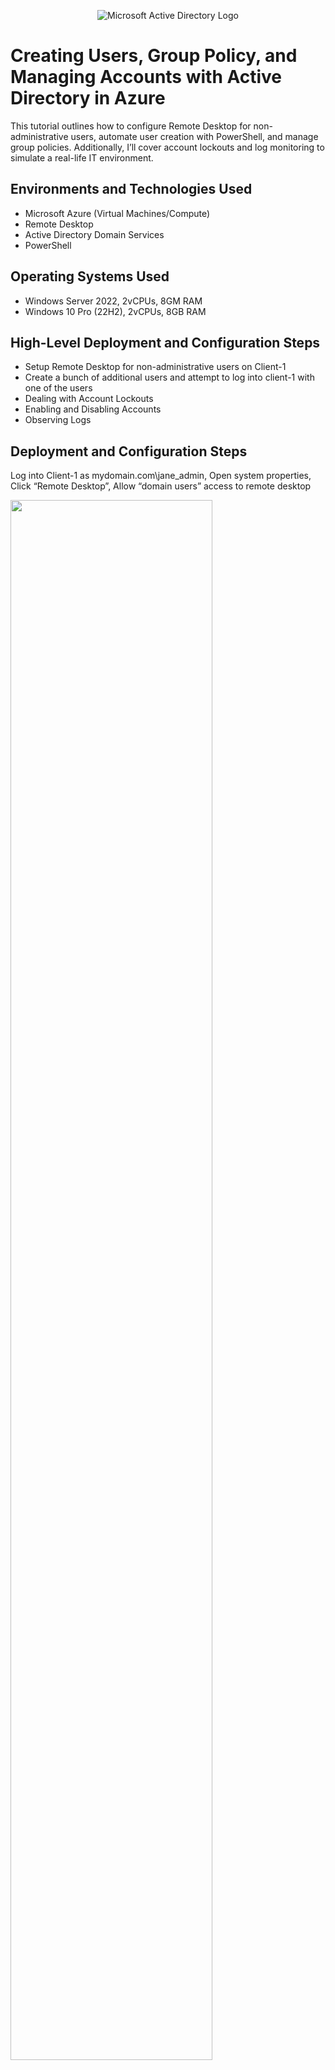 <p align="center">
<img src="https://i.imgur.com/pU5A58S.png" alt="Microsoft Active Directory Logo"/>
</p>

<h1>Creating Users, Group Policy, and Managing Accounts with Active Directory in Azure</h1>
This tutorial outlines how to configure Remote Desktop for non-administrative users, automate user creation with PowerShell, and manage group policies. Additionally, I’ll cover account lockouts and log monitoring to simulate a real-life IT environment.<br />

<h2>Environments and Technologies Used</h2>

- Microsoft Azure (Virtual Machines/Compute)
- Remote Desktop
- Active Directory Domain Services
- PowerShell

<h2>Operating Systems Used </h2>

- Windows Server 2022, 2vCPUs, 8GM RAM
- Windows 10 Pro (22H2), 2vCPUs, 8GB RAM

<h2>High-Level Deployment and Configuration Steps</h2>

- Setup Remote Desktop for non-administrative users on Client-1
- Create a bunch of additional users and attempt to log into client-1 with one of the users
- Dealing with Account Lockouts
- Enabling and Disabling Accounts
- Observing Logs

<h2>Deployment and Configuration Steps</h2>

<p>
Log into Client-1 as mydomain.com\jane_admin,
Open system properties,
Click “Remote Desktop”,
Allow “domain users” access to remote desktop
</p>
<p>
<img src="https://github.com/user-attachments/assets/2128ea0c-9c0e-4461-a661-aeb128e5fe3a" height="80%" width="80%"/>
</p>

<br>
<p>
Login to DC-1 as jane_admin,
Open PowerShell_ise as an administrator,
Create a new File and paste the contents of the script into it
</p>
<p>
<img src="https://github.com/user-attachments/assets/f07c3806-7022-48d3-8e5a-cdbf7ba9bedc" height="80%" width="80%"/>
</p>

<br>
<p>
Run the script and observe the accounts being created
</p>
<p>
<img src="https://github.com/user-attachments/assets/6cce058d-6a28-4d8f-9d2a-3dded7629f52" height="80%" width="80%"/>
</p>

<p>
When finished, open ADUC and observe the accounts in the appropriate OU　(_EMPLOYEES)
</p>
<p>
<img src="https://github.com/user-attachments/assets/235c4b06-6bf6-4278-b3d6-34460c7045fb" height="80%" width="80%"/>
</p>

<br>
<p>
Logged into Client-1 with one of the accounts</p>
<p>
<img src="https://github.com/user-attachments/assets/e32562ad-8486-4861-94fc-96adf9918c93" height="80%" width="80%"/>
</p>

<br>
<p>
In dc-1, Configure Group Policy to Lockout the account after 5 attempts:
</p>
<p>
<img src="https://github.com/user-attachments/assets/b829a96a-8279-43b5-b653-8742a4ca9174" height="80%" width="80%"/>
</p>

<br>
<p>
Attempt to log in with it 6 times with a bad password
</p>
<p>
<img src="https://github.com/user-attachments/assets/7c8a1d88-89bb-4e8f-8bd2-e4cf5957de7b" height="80%" width="80%"/>
</p>

<br>
<p>
Observe that the account has been locked out within Active Directory,
Unlock the account,
Reset the password,
Attempt to login with it
</p>
<p>
<img src="https://github.com/user-attachments/assets/a6693c0a-82ed-4e4c-a1db-b24c8d66cc4e" height="80%" width="80%"/>
</p>

<br>
<p>
Reset the password,
Attempt to login with it
</p>
<p>
<img src="https://github.com/user-attachments/assets/f19ff017-b9f4-45a6-ab24-66d62194549f" height="80%" width="80%"/>
</p>

<br />
<h3>
  Enabling and Disabling Accounts
</h3>
<p>
  Disable the same account in Active Directory
</p>
<p>
<img src="https://github.com/user-attachments/assets/ad1db6e1-1565-44e2-b3e7-a28a4ea8e633" height="80%" width="80%"/>
</p>

<br>
<p>
Attempt to login with it, observe the error message
</p>
<p>
<img src="https://github.com/user-attachments/assets/9ad3643e-dac3-4cde-9ba8-691e0b22e269" height="80%" width="80%"/>
</p>

<br>
<p>
Re-enable the account and attempt to login with it.
</p>
<p>
<img src="https://github.com/user-attachments/assets/f7c28976-3807-48b5-a1ae-413dcfc39637" height="80%" width="80%"/>
</p>
<p>
<img src="https://github.com/user-attachments/assets/a0cb2fca-cecb-422a-84e5-03849cb2a640" height="80%" width="80%"/>
</p>

<h3>
  Observing Logs
</h3>
<p>
Observe the logs in the Domain Controller
</p>
<p>
<img src="https://github.com/user-attachments/assets/ba5cc4fb-746c-4fa7-bfc3-16ee50bf4227" height="80%" width="80%"/>
</p>

<h2>Active Directory: Creating Users, Group Policy, and Managing Accounts in Azure is Now Complete </h2>


<b>We've successfully configured Remote Desktop for non-administrative users, automated user creation with PowerShell, and managed group policies. Additionally, we covered account lockouts and log monitoring to simulate a real-life IT environment!  </b>
<br />
<br />
</p>
